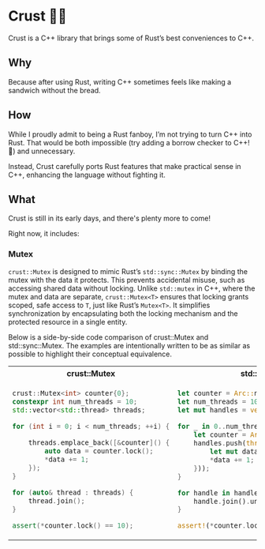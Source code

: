# Crust 🦀🔩

Crust is a C++ library that brings some of Rust’s best conveniences to C++.

## Why

Because after using Rust, writing C++ sometimes feels like making a sandwich without the bread.

## How

While I proudly admit to being a Rust fanboy, I’m not trying to turn C++ into Rust. That would be both impossible (try adding a borrow checker to C++! 🤯) and unnecessary.

Instead, Crust carefully ports Rust features that make practical sense in C++, enhancing the language without fighting it.

## What

Crust is still in its early days, and there's plenty more to come!

Right now, it includes:

### Mutex

`crust::Mutex` is designed to mimic Rust’s `std::sync::Mutex` by binding the mutex with the data it protects. This prevents accidental misuse, such as accessing shared data without locking. Unlike `std::mutex` in C++, where the mutex and data are separate, `crust::Mutex<T>` ensures that locking grants scoped, safe access to `T`, just like Rust’s `Mutex<T>`. It simplifies synchronization by encapsulating both the locking mechanism and the protected resource in a single entity.

Below is a side-by-side code comparison of crust::Mutex and std::sync::Mutex. The examples are intentionally written to be as similar as possible to highlight their conceptual equivalence.

<table>
<tr>
  <th>crust::Mutex</th>
  <th>std::sync::Mutex</th>
</tr>
<tr>
  <td>

```cpp
crust::Mutex<int> counter{0};
constexpr int num_threads = 10;
std::vector<std::thread> threads;

for (int i = 0; i < num_threads; ++i) {

    threads.emplace_back([&counter]() {
        auto data = counter.lock();
        *data += 1;
    });
}

for (auto& thread : threads) {
    thread.join();
}

assert(*counter.lock() == 10);
```

  </td>
  <td>
  
```rust
let counter = Arc::new(Mutex::new(0));
let num_threads = 10;
let mut handles = vec![];

for _ in 0..num_threads {
    let counter = Arc::clone(&counter);
    handles.push(thread::spawn(move || {
        let mut data = counter.lock().unwrap();
        *data += 1;
    }));
}

for handle in handles {
    handle.join().unwrap();
}

assert!(*counter.lock().unwrap() == 10);
```

  </td>
</tr>
</table>